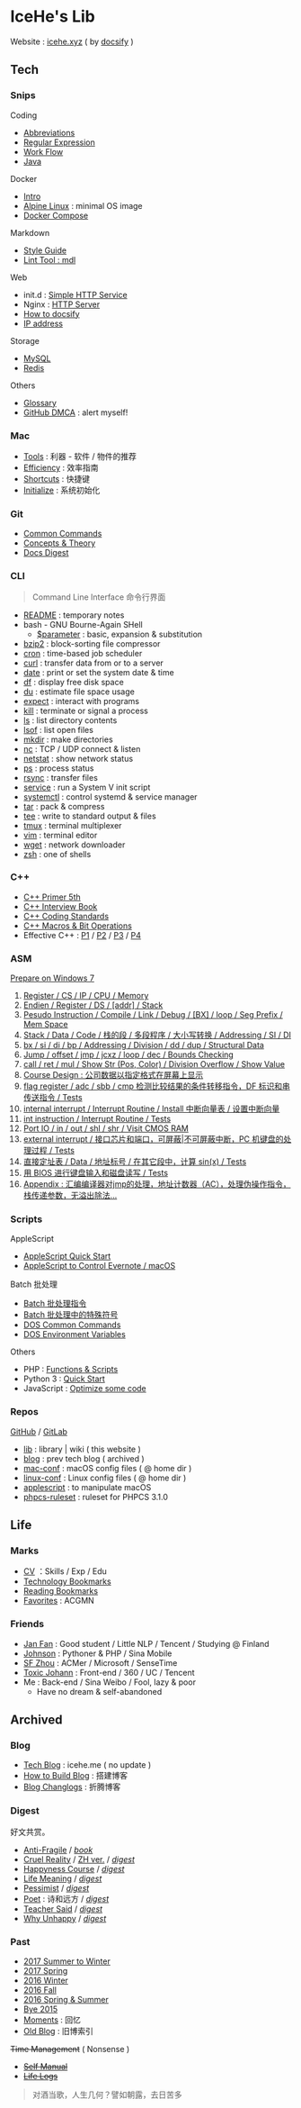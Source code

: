 # IceHe's Lib

Website : [icehe.xyz](https://icehe.xyz) ( by [docsify](/_docsify/README.md) )

## Tech

### Snips

Coding

- [Abbreviations](/snips/abbrs.md)
- [Regular Expression](/snips/regex.md)
- [Work Flow](/snips/work-flow.md)
- [Java](/snips/java/README.md)

Docker

- [Intro](/snips/docker/README.md)
- [Alpine Linux](/snips/docker/alpine/README.md) : minimal OS image
- [Docker Compose](/snips/dOcker/compose.md)

Markdown

- [Style Guide](/snips/markdown/README.md)
- [Lint Tool : mdl](/snips/markdown/lint/README.md)

Web

- init.d : [Simple HTTP Service](/snips/init.d/README.md)
- Nginx : [HTTP Server](/snips/nginx/README.md)
- [How to docsify](/_docsify/README.md)
- [IP address](/snips/ip.md)

Storage

- [MySQL](/snips/mysql/README.md)
- [Redis](/snips/redis/README.md)

Others

- [Glossary](/snips/glossary.md)
- [GitHub DMCA](/snips/github-dmca.md) : alert myself!

### Mac

- [Tools](/marks/tools/README.md) : 利器 - 软件 / 物件的推荐
- [Efficiency](/mac/efficiency.md) : 效率指南
- [Shortcuts](/mac/shortcuts/README.md) : 快捷键
- [Initialize](/mac/initialize.md) : 系统初始化

### Git

- [Common Commands](/git/README.md)
- [Concepts & Theory](/git/concepts-n-theory.md)
- [Docs Digest](/git/docs-digest.md)

### CLI

> Command Line Interface 命令行界面

- [README](/commands/README.md) : temporary notes
- bash - GNU Bourne-Again SHell
    - [\$parameter](/commands/$parameter.md) : basic, expansion & substitution
- [bzip2](/commands/bzip2.md) : block-sorting file compressor
- [cron](/commands/cron.md) : time-based job scheduler
- [curl](/commands/curl.md) : transfer data from or to a server
- [date](/commands/date.md) : print or set the system date & time
- [df](/commands/df.md) : display free disk space
- [du](/commands/du.md) : estimate file space usage
- [expect](/commands/expect.md) : interact with programs
- [kill](/commands/kill.md) : terminate or signal a process
- [ls](/commands/ls.md) : list directory contents
- [lsof](/commands/lsof.md) : list open files
- [mkdir](/commands/lsof.md) : make directories
- [nc](/commands/nc.md) : TCP / UDP connect & listen
- [netstat](/commands/network-status.md) : show network status
- [ps](/commands/ps.md) : process status
- [rsync](/commands/rsync/README.md) : transfer files
- [service](/commands/service.md) : run a System V init script
- [systemctl](/commands/systemctl.md) : control systemd & service manager
- [tar](/commands/tar.md) : pack & compress
- [tee](/commands/tee.md) : write to standard output & files
- [tmux](/commands/tmux.md) : terminal multiplexer
- [vim](/commands/vim.md) : terminal editor
- [wget](/commands/wget.md) : network downloader
- [zsh](/commands/zsh.md) : one of shells

### C++

- [C++ Primer 5th](/cpp/primer-5th.md)
- [C++ Interview Book](/cpp/interview-book.md)
- [C++ Coding Standards](/cpp/code-standards.md)
- [C++ Macros & Bit Operations](/cpp/macro-n-bit-operations.md)
- Effective C++ : [P1](/cpp/effective-cpp-reading-note-1.md) / [P2](/cpp/effective-cpp-reading-note-2.md) / [P3](/cpp/effective-cpp-reading-note-3.md) / [P4](/cpp/effective-cpp-reading-note-4.md)

### ASM

[Prepare on Windows 7](/asm/prepare-on-windows-7.md)

1. [Register / CS / IP / CPU / Memory](/asm/learning-note-1.md)
2. [Endien / Register / DS / [addr] / Stack](/asm/learning-note-2.md)
3. [Pesudo Instruction / Compile / Link / Debug / [BX] / loop / Seg Prefix  / Mem Space](/asm/learning-note-3.md)
4. [Stack / Data / Code / 栈的段 / 多段程序 / 大小写转换 / Addressing / SI / DI](/asm/learning-note-4.md)
5. [bx / si / di / bp / Addressing / Division / dd / dup / Structural Data](/asm/learning-note-5.md)
6. [Jump / offset / jmp / jcxz / loop / dec / Bounds Checking](/asm/learning-note-6.md)
7. [call / ret / mul / Show Str (Pos, Color) / Division Overflow / Show Value](/asm/learning-note-7.md)
8. [Course Design : 公司数据以指定格式在屏幕上显示](/asm/learning-note-8.md)
9. [flag register / adc / sbb / cmp 检测比较结果的条件转移指令，DF 标识和串传送指令 / Tests](/asm/learning-note-9.md)
10. [internal interrupt / Interrupt Routine / Install 中断向量表 / 设置中断向量](/asm/learning-note-10.md)
11. [int instruction / Interrupt Routine / Tests](/asm/learning-note-11.md)
12. [Port IO / in / out / shl / shr / Visit CMOS RAM](/asm/learning-note-12.md)
13. [external interrupt / 接口芯片和端口，可屏蔽|不可屏蔽中断，PC 机键盘的处理过程 / Tests](/asm/learning-note-13.md)
14. [直接定址表 / Data / 地址标号 / 在其它段中，计算 sin(x) / Tests](/asm/learning-note-14.md)
15. [用 BIOS 进行键盘输入和磁盘读写 / Tests](/asm/learning-note-15.md)
16. [Appendix : 汇编编译器对jmp的处理，地址计数器（AC），处理伪操作指令，栈传递参数，无溢出除法…](/asm/learning-note-16.md)

### Scripts

AppleScript

- [AppleScript Quick Start](/scripts/applescript/quick-start.md)
- [AppleScript to Control Evernote / macOS](/scripts/applescript/evernote-macos.md)

Batch 批处理

- [Batch 批处理指令](/scripts/batch/commands.md)
- [Batch 批处理中的特殊符号](/scripts/batch/dos-special-symbol.md)
- [DOS Common Commands](/scripts/batch/dos-common-commands.md)
- [DOS Environment Variables](/scripts/batch/dos-environment-variable.md)

Others

- PHP : [Functions & Scripts](/scripts/php/README.md)
- Python 3 : [Quick Start](/scripts/python/quick-start.md)
- JavaScript : [Optimize some code](/scripts/javascript/optimize-some-code.md)

### Repos

[GitHub](https://github.com/IceHe) / [GitLab](https://gitlab.com/users/IceHe/projects)

- [lib](https://github.com/IceHe/lib) : library | wiki ( this website )
- [blog](https://github.com/IceHe/blog) : prev tech blog ( archived )
- [mac-conf](https://github.com/IceHe/mac-conf) : macOS config files ( @ home dir )
- [linux-conf](https://github.com/IceHe/linux-conf) : Linux config files ( @ home dir )
- [applescript](https://github.com/IceHe/applescript) : to manipulate macOS
- [phpcs-ruleset](https://github.com/IceHe/phpcs-ruleset) : ruleset for PHPCS 3.1.0

## Life

### Marks

- [CV](/marks/cv.md) ：Skills / Exp / Edu
- [Technology Bookmarks](/marks/tech.md)
- [Reading Bookmarks](/marks/read.md)
- [Favorites](/marks/favourites.md) : ACGMN

<!--     - 微博视频平台 / 服务端 / Java -->
<!--     - 微博移动应用服务 / 服务端 / PHP -->
<!--     - 华南理工 / 软件工程 / 本科 -->

### Friends

- [Jan Fan](http://janfan.cn/) : Good student / Little NLP / Tencent / Studying @ Finland
- [Johnson](http://mrzys.coding.me/) : Pythoner & PHP / Sina Mobile
- [SF Zhou](http://sf-zhou.github.io/) : ACMer / Microsoft / SenseTime
- [Toxic Johann](https://github.com/toxic-johann/toxic-johann.github.io/issues) : Front-end / 360 / UC / Tencent
- Me : Back-end / Sina Weibo / Fool, lazy & poor
    - Have no dream & self-abandoned

## Archived

### Blog

- [Tech Blog](https://icehe.me) : icehe.me ( no update )
- [How to Build Blog](/_archived/blog/build-blog.md) : 搭建博客
- [Blog Changlogs](/_archived/blog/blog-changelog.md) : 折腾博客

### Digest

好文共赏。

- [Anti-Fragile](/_archived/read/anti-fragile.md)
    / [_book_](https://item.jd.com/11364406.html)
- [Cruel Reality](http://www.cracked.com/blog/6-harsh-truths-that-will-make-you-better-person/)
    / [ZH ver.](http://mp.weixin.qq.com/s?__biz=MzA5MTM0NzIwNQ==&mid=2649760227&idx=2&sn=89fcbaf26cb56a21da2c4364fa3c9359)
    / [_digest_](/_archived/read/cruel-reality.md)
- [Happyness Course](https://zhuanlan.zhihu.com/p/19562678)
    / [_digest_](/_archived/read/happiness-course.md)
- [Life Meaning](https://www.zhihu.com/question/24561532/answer/28240920)
    / [_digest_](/_archived/read/meaning.md)
- [Pessimist](http://mp.weixin.qq.com/s?__biz=MzA5MjIzMzAwNg==&mid=233397081&idx=1&sn=836801a648013f925fca14de3572c45c&scene=1&srcid=0309TRipy9egTmxD0B51Q272#rd) / [_digest_](/_archived/read/pessimist.md)
- [Poet](https://zhuanlan.zhihu.com/p/19895904) : 诗和远方
    / [_digest_](/_archived/read/poet.md)
- [Teacher Said](https://www.zhihu.com/question/23721974/answer/25493813)
    / [_digest_](/_archived/read/teacher-said.md)
- [Why Unhappy](https://zhuanlan.zhihu.com/p/19582894)
    / [_digest_](/_archived/read/why-unhappy.md)

### Past

- [2017 Summer to Winter](/_archived/past/2017-summer-2-winter.md)
- [2017 Spring](/_archived/past/2017-spring.md)
- [2016 Winter](/_archived/past/2016-winter.md)
- [2016 Fall](/_archived/past/2016-fall.md)
- [2016 Spring & Summer](/_archived/past/2016-summer.md)
- [Bye 2015](/_archived/past/2015-bye.md)
- [Moments](/_archived/past/moments.md) : 回忆
- [Old Blog](/_archived/past/old-blog.md) : 旧博索引

~~Time Management~~ ( Nonsense )

- [~~Self Manual~~](/_archived/lifelogs/life-manual.md)
- [~~Life Logs~~](/_archived/lifelogs/README.md)

> 对酒当歌，人生几何？譬如朝露，去日苦多
